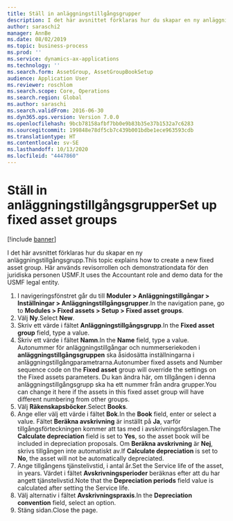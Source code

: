 ```yaml
---
title: Ställ in anläggningstillgångsgrupper
description: I det här avsnittet förklaras hur du skapar en ny anläggningstillgångsgrupp.
author: saraschi2
manager: AnnBe
ms.date: 08/02/2019
ms.topic: business-process
ms.prod: ''
ms.service: dynamics-ax-applications
ms.technology: ''
ms.search.form: AssetGroup, AssetGroupBookSetup
audience: Application User
ms.reviewer: roschlom
ms.search.scope: Core, Operations
ms.search.region: Global
ms.author: saraschi
ms.search.validFrom: 2016-06-30
ms.dyn365.ops.version: Version 7.0.0
ms.openlocfilehash: 9bcb78158afbf7bb0e9b83b35e37b1532a7c6283
ms.sourcegitcommit: 199848e78df5cb7c439b001bdbe1ece963593cdb
ms.translationtype: HT
ms.contentlocale: sv-SE
ms.lasthandoff: 10/13/2020
ms.locfileid: "4447860"
---
```

# <a name="set-up-fixed-asset-groups"></a><span data-ttu-id="528ce-103">Ställ in anläggningstillgångsgrupper</span><span class="sxs-lookup"><span data-stu-id="528ce-103">Set up fixed asset groups</span></span>

[!include [banner](../../includes/banner.md)]

<span data-ttu-id="528ce-104">I det här avsnittet förklaras hur du skapar en ny anläggningstillgångsgrupp.</span><span class="sxs-lookup"><span data-stu-id="528ce-104">This topic explains how to create a new fixed asset group.</span></span> <span data-ttu-id="528ce-105">Här används revisorrollen och demonstrationdata för den juridiska personen USMF.</span><span class="sxs-lookup"><span data-stu-id="528ce-105">It uses the Accountant role and demo data for the USMF legal entity.</span></span>

1. <span data-ttu-id="528ce-106">I navigeringsfönstret går du till **Moduler > Anläggningstillgångar > Inställningar > Anläggningstillgångsgrupper**.</span><span class="sxs-lookup"><span data-stu-id="528ce-106">In the navigation pane, go to **Modules > Fixed assets > Setup > Fixed asset groups**.</span></span>
2. <span data-ttu-id="528ce-107">Välj **Ny**.</span><span class="sxs-lookup"><span data-stu-id="528ce-107">Select **New**.</span></span>
3. <span data-ttu-id="528ce-108">Skriv ett värde i fältet **Anläggningstillgångsgrupp**.</span><span class="sxs-lookup"><span data-stu-id="528ce-108">In the **Fixed asset group** field, type a value.</span></span>
4. <span data-ttu-id="528ce-109">Skriv ett värde i fältet **Namn**.</span><span class="sxs-lookup"><span data-stu-id="528ce-109">In the **Name** field, type a value.</span></span> <span data-ttu-id="528ce-110">Autonummer för anläggningstillgångar och nummerseriekoden i **anläggningstillgångsgruppen** ska åsidosätta inställningarna i anläggningstillgångparametrarna.</span><span class="sxs-lookup"><span data-stu-id="528ce-110">Autonumber fixed assets and Number sequence code on the **Fixed asset** group will override the settings on the Fixed assets parameters.</span></span> <span data-ttu-id="528ce-111">Du kan ändra här, om tillgången i denna anläggningstillgångsgrupp ska ha ett nummer från andra grupper.</span><span class="sxs-lookup"><span data-stu-id="528ce-111">You can change it here if the assets in this fixed asset group will have different numbering from other groups.</span></span>  
5. <span data-ttu-id="528ce-112">Välj **Räkenskapsböcker**.</span><span class="sxs-lookup"><span data-stu-id="528ce-112">Select **Books**.</span></span>
6. <span data-ttu-id="528ce-113">Ange eller välj ett värde i fältet **Bok**.</span><span class="sxs-lookup"><span data-stu-id="528ce-113">In the **Book** field, enter or select a value.</span></span> <span data-ttu-id="528ce-114">Fältet **Beräkna avskrivning** är inställt på **Ja**, varför tillgångsförteckningen kommer att tas med i avskrivningsförslagen.</span><span class="sxs-lookup"><span data-stu-id="528ce-114">The **Calculate depreciation** field is set to **Yes**, so the asset book will be included in depreciation proposals.</span></span> <span data-ttu-id="528ce-115">Om **Beräkna avskrivning** är **Nej**, skrivs tillgången inte automatiskt av.</span><span class="sxs-lookup"><span data-stu-id="528ce-115">If **Calculate depreciation** is set to **No**, the asset will not be automatically depreciated.</span></span>  
7. <span data-ttu-id="528ce-116">Ange tillgångens tjänstelivstid, i antal år.</span><span class="sxs-lookup"><span data-stu-id="528ce-116">Set the Service life of the asset, in years.</span></span> <span data-ttu-id="528ce-117">Värdet i fältet **Avskrivningsperioder** beräknas efter att du har angett tjänstelivstid.</span><span class="sxs-lookup"><span data-stu-id="528ce-117">Note that the **Depreciation periods** field value is calculated after setting the Service life.</span></span>  
8. <span data-ttu-id="528ce-118">Välj alternativ i fältet **Avskrivningspraxis**.</span><span class="sxs-lookup"><span data-stu-id="528ce-118">In the **Depreciation convention** field, select an option.</span></span>
9. <span data-ttu-id="528ce-119">Stäng sidan.</span><span class="sxs-lookup"><span data-stu-id="528ce-119">Close the page.</span></span>

